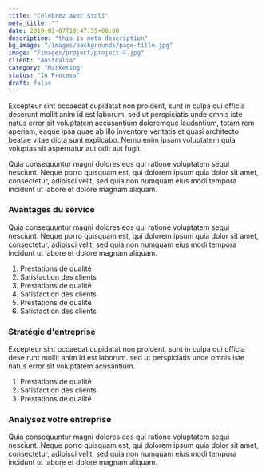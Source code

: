 ```yaml
---
title: "Célébrez avec Stoli"
meta_title: ""
date: 2019-02-07T10:47:55+06:00
description: "this is meta description"
bg_image: "/images/backgrounds/page-title.jpg"
image: "/images/project/project-4.jpg"
client: "Australia"
category: "Marketing"
status: "In Process"
draft: false
---
```


Excepteur sint occaecat cupidatat non proident, sunt in culpa qui officia deserunt mollit anim id est laborum. sed ut perspiciatis unde omnis iste natus error sit voluptatem accusantium doloremque laudantium, totam rem aperiam, eaque ipsa quae ab illo inventore veritatis et quasi architecto beatae vitae dicta sunt explicabo. Nemo enim ipsam voluptatem quia voluptas sit aspernatur aut odit aut fugit.

Quia consequuntur magni dolores eos qui ratione voluptatem sequi nesciunt. Neque porro quisquam est, qui dolorem ipsum quia dolor sit amet, consectetur, adipisci velit, sed quia non numquam eius modi tempora incidunt ut labore et dolore magnam aliquam.

### Avantages du service

Quia consequuntur magni dolores eos qui ratione voluptatem sequi nesciunt. Neque porro quisquam est, qui dolorem ipsum quia dolor sit amet, consectetur, adipisci velit, sed quia non numquam eius modi tempora incidunt ut labore et dolore magnam aliquam.

1. Prestations de qualité
2. Satisfaction des clients
3. Prestations de qualité
4. Satisfaction des clients
5. Prestations de qualité
6. Satisfaction des clients

### Stratégie d'entreprise

Excepteur sint occaecat cupidatat non proident, sunt in culpa qui officia dese runt mollit anim id est laborum. sed ut perspiciatis unde omnis iste natus error sit voluptatem acusantium.

1. Prestations de qualité
2. Satisfaction des clients
3. Prestations de qualité

### Analysez votre entreprise

Quia consequuntur magni dolores eos qui ratione voluptatem sequi nesciunt. Neque porro quisquam est, qui dolorem ipsum quia dolor sit amet, consectetur, adipisci velit, sed quia non numquam eius modi tempora incidunt ut labore et dolore magnam aliquam.
